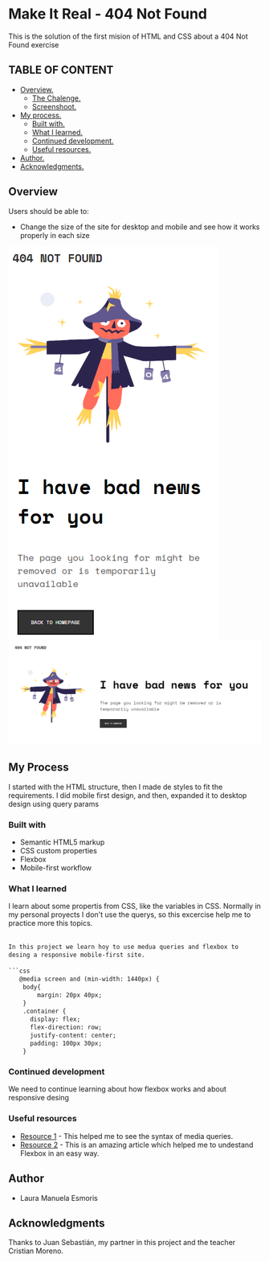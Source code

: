 # Make It Real - 404 Not Found

This is the solution of the first mision of HTML and CSS about a 404 Not Found  exercise

## TABLE OF CONTENT

* [ Overview. ](#overview)
  * [ The Chalenge. ](#chalenge)
  * [ Screenshoot. ](#screenshoot)
* [ My process. ](#myProcess)
  * [Built with. ](#built)
  * [What I learned. ](#learned)
  * [Continued development. ](#continued)
  * [Useful resources. ](#resources)
* [ Author. ](#author)
* [Acknowledgments. ](#acknowledgments)


<a name="overview"></a>
## Overview
Users should be able to:

* Change the size of the site for desktop and mobile and see how it works properly in each size

![mobile screenshot](./screenshots/mobileScreenshoot.png)
![desktop screenshot](./screenshots/desktopScreenshoot.png)

<a name="myprocess"></a>
## My Process

I started with the HTML structure, then I made de styles to fit the requirements. I did mobile first design, and then, expanded it to desktop design using query params

### Built with

- Semantic HTML5 markup
- CSS custom properties
- Flexbox
- Mobile-first workflow


### What I learned

I learn about some propertis from CSS, like the variables in CSS. Normally in my personal proyects I don't use the querys, so this excercise help me to practice more this topics.
```

In this project we learn hoy to use medua queries and flexbox to desing a responsive mobile-first site.

```css
   @media screen and (min-width: 1440px) {
    body{
        margin: 20px 40px;
    }
    .container {
      display: flex;
      flex-direction: row;
      justify-content: center;
      padding: 100px 30px;
    }
```
### Continued development
We need to continue learning about how flexbox works and about responsive desing
### Useful resources
- [Resource 1](https://www.w3schools.com/css/css3_mediaqueries.asp) - This helped me to see the syntax of media queries.
- [Resource 2]([https://www.example.com](https://platzi.com/blog/flexbox-explicado-con-manzanitas/?utm_source=google&utm_medium=cpc&utm_campaign=17739691128&utm_adgroup=&utm_content=&gclid=CjwKCAjwqJSaBhBUEiwAg5W9p6VmJgCRt2q92c9ZP8YdFUVlTVBgXbzODawazBUG9S8lCL1OBbYdkRoCiKEQAvD_BwE&gclsrc=aw.ds)) - This is an amazing article which helped me to undestand Flexbox in an easy way.
## Author
- Laura Manuela Esmoris
## Acknowledgments
Thanks to Juan Sebastián, my partner in this project and the teacher Cristian Moreno.
